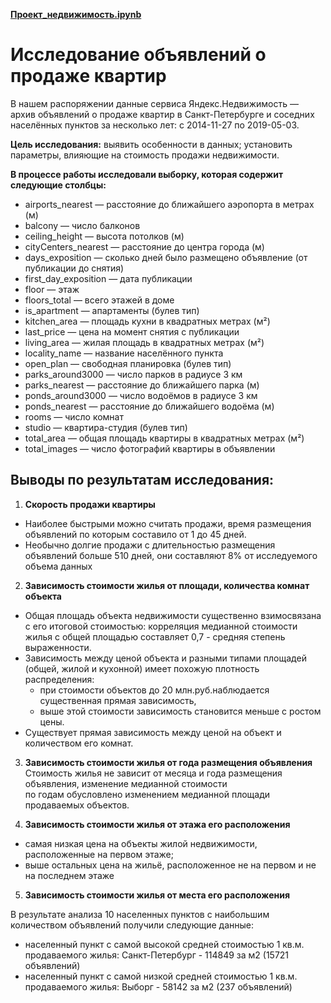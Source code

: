 **[Проект_недвижимость.ipynb](Проект_недвижимость/Проект_недвижимость.ipynb)**

# Исследование объявлений о продаже квартир

В нашем распоряжении данные сервиса Яндекс.Недвижимость — архив объявлений о продаже квартир в Санкт-Петербурге и соседних населённых пунктов за несколько лет: с 2014-11-27 по 2019-05-03.  
  
**Цель исследования:** выявить особенности в данных; установить параметры, влияющие на стоимость продажи недвижимости.

**В процессе работы исследовали выборку, которая содержит следующие столбцы:**
- airports_nearest — расстояние до ближайшего аэропорта в метрах (м)
- balcony — число балконов
- ceiling_height — высота потолков (м)
- cityCenters_nearest — расстояние до центра города (м)
- days_exposition — сколько дней было размещено объявление (от публикации до снятия)
- first_day_exposition — дата публикации
- floor — этаж
- floors_total — всего этажей в доме
- is_apartment — апартаменты (булев тип)
- kitchen_area — площадь кухни в квадратных метрах (м²)
- last_price — цена на момент снятия с публикации
- living_area — жилая площадь в квадратных метрах (м²)
- locality_name — название населённого пункта
- open_plan — свободная планировка (булев тип)
- parks_around3000 — число парков в радиусе 3 км
- parks_nearest — расстояние до ближайшего парка (м)
- ponds_around3000 — число водоёмов в радиусе 3 км
- ponds_nearest — расстояние до ближайшего водоёма (м)
- rooms — число комнат
- studio — квартира-студия (булев тип)
- total_area — общая площадь квартиры в квадратных метрах (м²)
- total_images — число фотографий квартиры в объявлении

## Выводы по результатам исследования:
1. **Скорость продажи квартиры**  
* Наиболее быстрыми можно считать продажи, время размещения объявлений по которым составило от 1 до 45 дней.  
* Необычно долгие продажи c длительностью размещения объявлений больше 510 дней, они составляют 8% от исследуемого объема данных
2. **Зависимость стоимости жилья от площади, количества комнат объекта**  
* Общая площадь объекта недвижимости существенно взимосвязана с его итоговой стоимостью: корреляция медианной стоимости жилья с общей площадью составляет 0,7 - средняя степень выраженности.    
* Зависимость между ценой объекта и разными типами площадей (общей, жилой и кухонной) имеет похожую плотность распределения:  
    * при стоимости объектов до 20 млн.руб.наблюдается существенная прямая зависимость,  
    * выше этой стоимости зависимость становится меньше с ростом цены.  
* Существует прямая зависимость между ценой на объект и количеством его комнат.
3. **Зависимость стоимости жилья от года размещения объявления**  
Стоимость жилья не зависит от месяца и года размещения объявления, изменение медианной стоимости  
по годам обусловлено изменением медианной площади продаваемых объектов.

4. **Зависимость стоимости жилья от этажа его расположения**
- самая низкая цена на объекты жилой недвижимости, расположенные на первом этаже;  
- выше остальных цена на жильё, расположенное не на первом и не на последнем этаже
5. **Зависимость стоимости жилья от места его расположения**

В результате анализа 10 населенных пунктов с наибольшим количеством объявлений получили следующие данные:  
* населенный пункт с самой высокой средней стоимостью 1 кв.м. продаваемого жилья: Санкт-Петербург	- 114849 за м2 (15721 объявлений)
* населенный пункт с самой низкой средней стоимостью 1 кв.м. продаваемого жилья: Выборг	- 58142 за м2 (237 объявлений)
